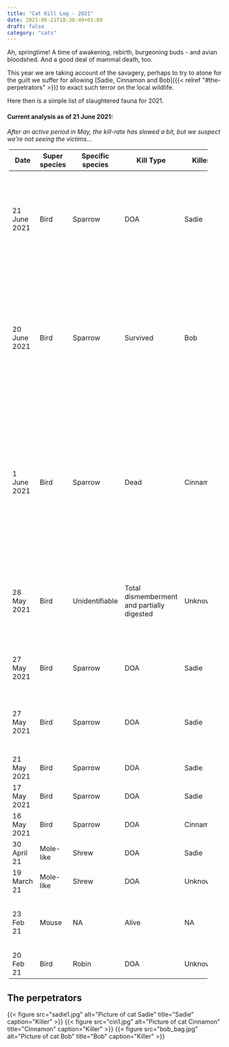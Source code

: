```yaml
---
title: "Cat Kill Log - 2021"
date: 2021-06-21T18:30:49+01:00
draft: false
category: "cats"
---
```


Ah, springtime! A time of awakening, rebirth, burgeoning buds - and avian
bloodshed. And a good deal of mammal death, too.

This year we are taking account of the savagery, perhaps to try to atone for the
guilt we suffer for allowing [Sadie, Cinnamon and Bob]({{< relref "#the-perpetrators" >}}) 
to exact such terror on the local wildlife.

Here then is a simple list of slaughtered fauna for 2021. 

#### Current analysis as of 21 June 2021:

<p><em>After an active period in May, the kill-rate has slowed a bit, but we
suspect we're not seeing the victims...</em></p>

<table style="width:92%; padding:2px; margin:2px;">
	<colgroup>
		<col span="1" style="width:30%;" />
		<col \>
		<col \>
		<col span="1" style="width:15%" />
		<col \>
		<col \>
		<col style="width:40%">
	</colgroup>
	<thead>
		<tr class="header">
			<th>Date</th>
			<th>Super species</th>
			<th>Specific species</th>
			<th>Kill Type</th>
			<th>Killer</th>
			<th>Suspect Killer</th>
			<th>Comments</th>
		</tr>
	</thead>
	<tbody>
		<tr>
			<td>21 June 2021</td>
			<td>Bird</td>
			<td>Sparrow</td>
			<td>DOA</td>
			<td>Sadie</td>
			<td>NA</td>
			<td>As I was updating this page, a corpse was found on the
			vestibule carpet. Into a nappy sack it went.</td>
		</tr>
		<tr>
			<td>20 June 2021</td>
			<td>Bird</td>
			<td>Sparrow</td>
			<td>Survived</td>
			<td>Bob</td>
			<td>NA</td>
			<td>Bob caught a bird but couldn't get into our house to "bring
			home", so presented to our neighbours having entered the premises via their
			front window.</td>
		</tr>
		<tr>
			<td>1 June 2021</td>
			<td>Bird</td>
			<td>Sparrow</td>
			<td>Dead</td>
			<td>Cinnamon</td>
			<td>NA</td>
			<td>Cinnamon spotted rolling around and tossing the corpse in the
			air in the garden. Cadaver still warm on disposal; assailant made off
			over next door's garage.</td>
		</tr>
		<tr>
			<td>28 May 2021</td>
			<td>Bird</td>
			<td>Unidentifiable</td>
			<td>Total dismemberment and partially digested</td>
			<td>Unknown</td>
			<td>Sadie or Cinnamon</td>
			<td>Head, wing, some feathers. The rest simply piles of <em>reguritate</em> like
			glamorgan sausage.</td>
		</tr>
		<tr>
			<td>27 May 2021</td>
			<td>Bird</td>
			<td>Sparrow</td>
			<td>DOA</td>
			<td>Sadie</td>
			<td>NA</td>
			<td>Deposited at the next door neighbour's back door.</td>
		</tr>
		<tr>
			<td>27 May 2021</td>
			<td>Bird</td>
			<td>Sparrow</td>
			<td>DOA</td>
			<td>Sadie</td>
			<td>NA</td>
			<td>Deposited at the next door neighbour's back door. Two in one
			day.</td>
		</tr>
		<tr>
			<td>21 May 2021</td>
			<td>Bird</td>
			<td>Sparrow</td>
			<td>DOA</td>
			<td>Sadie</td>
			<td>NA</td>
			<td>NA</td>
		</tr>
		<tr>
			<td>17 May 2021</td>
			<td>Bird</td>
			<td>Sparrow</td>
			<td>DOA</td>
			<td>Sadie</td>
			<td>NA</td>
			<td>NA</td>
		</tr>
		<tr>
			<td>16 May 2021</td>
			<td>Bird</td>
			<td>Sparrow</td>
			<td>DOA</td>
			<td>Cinnamon</td>
			<td>NA</td>
			<td>NA</td>
		</tr>
		<tr>
			<td>30 April 21</td>
			<td>Mole-like</td>
			<td>Shrew</td>
			<td>DOA</td>
			<td>Sadie</td>
			<td>NA</td>
			<td>NA</td>
		</tr>
		<tr>
			<td>19 March 21</td>
			<td>Mole-like</td>
			<td>Shrew</td>
			<td>DOA</td>
			<td>Unknown</td>
			<td>Unknown</td>
			<td>Dead on utility room floor</td>
		</tr>
		<tr>
			<td>23 Feb 21</td>
			<td>Mouse</td>
			<td>NA</td>
			<td>Alive</td>
			<td>NA</td>
			<td>All 3</td>
			<td>Mouse suspected in utility room day before and hid.</td>
		</tr>
		<tr>
			<td>20 Feb 21</td>
			<td>Bird</td>
			<td>Robin</td>
			<td>DOA</td>
			<td>Unknown</td>
			<td>Sadie</td>
			<td>NA</td>
		</tr>
	</tbody>
</table>

## The perpetrators

{{< figure src="sadie1.jpg" alt="Picture of cat Sadie" title="Sadie" caption="Killer" >}}
{{< figure src="cin1.jpg" alt="Picture of cat Cinnamon" title="Cinnamon" caption="Killer" >}}
{{< figure src="bob_bag.jpg" alt="Picture of cat Bob" title="Bob" caption="Killer" >}}
